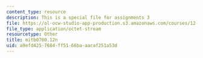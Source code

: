 ```yaml
---
content_type: resource
description: This is a special file for assignments 3
file: https://ol-ocw-studio-app-production.s3.amazonaws.com/courses/12-540-principles-of-the-global-positioning-system-spring-2012/a9efd4257684ff5166baaacaf251a53d_mitb0760.12n
file_type: application/octet-stream
resourcetype: Other
title: mitb0760.12n
uid: a9efd425-7684-ff51-66ba-aacaf251a53d
---
```

